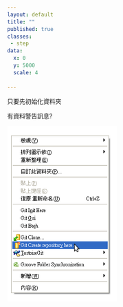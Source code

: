 ```yaml
---
layout: default
title: ""
published: true
classes:
 - step
data:
  x: 0
  y: 5000
  scale: 4

---
```


只要先初始化資料夾

有資料警告訊息?

![git-init](git-init.png)



